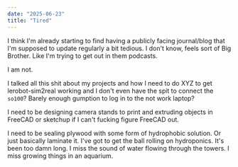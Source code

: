 ```yaml
---
date: "2025-06-23"
title: "Tired"
---
```


I think I'm already starting to find having a publicly facing journal/blog that I'm supposed to update regularly a bit tedious. I don't know, feels sort of Big Brother. Like I'm trying to get out in them podcasts.



I am not.

I talked all this shit about my projects and how I need to do XYZ to get lerobot-sim2real working and I don't even have the spit to connect the `so100`? Barely enough gumption to log in to the not work laptop?

I need to be designing camera stands to print and extruding objects in FreeCAD or sketchup if I can't fucking figure FreeCAD out.

I need to be sealing plywood with some form of hydrophobic solution. Or just basically laminate it. I've got to get the ball rolling on hydroponics. It's been too damn long. I miss the sound of water flowing through the towers. I miss growing things in an aquarium.